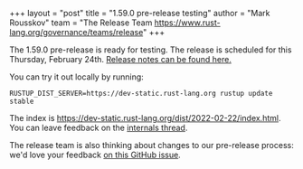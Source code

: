 +++
layout = "post"
title = "1.59.0 pre-release testing"
author = "Mark Rousskov"
team = "The Release Team <https://www.rust-lang.org/governance/teams/release>"
+++

The 1.59.0 pre-release is ready for testing. The release is scheduled for this
Thursday, February 24th. [Release notes can be found here.][relnotes]

You can try it out locally by running:

```plain
RUSTUP_DIST_SERVER=https://dev-static.rust-lang.org rustup update stable
```

The index is <https://dev-static.rust-lang.org/dist/2022-02-22/index.html>. You
can leave feedback on the [internals thread][internals].

The release team is also thinking about changes to our pre-release process:
we'd love your feedback [on this GitHub issue][feedback].

[relnotes]: https://github.com/rust-lang/rust/blob/stable/RELEASES.md#version-1590-2022-02-22
[internals]: https://internals.rust-lang.org/t/rust-1-59-0-prerelease-testing/
[feedback]: https://github.com/rust-lang/release-team/issues/16
